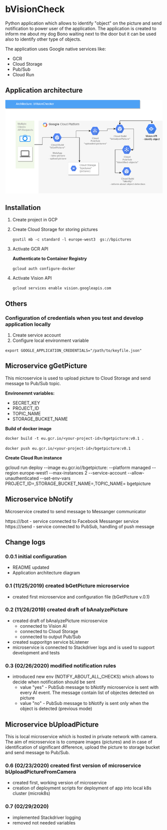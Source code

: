 # bVisionCheck

Python application which allows to identify "object" on the picture and send notification to power user of the application. The application is created to inform me about my dog Bono waiting next to the door but it can be used also to identify other type of objects.

The application uses Google native services like:
- GCR
- Cloud Storage
- Pub/Sub
- Cloud Run


## Application architecture
![bVisionChecker diagram](docs/bVisionChecker.png)

## Installation

1. Create project in GCP
2. Create Cloud Storage for storing pictures

    `gsutil mb -c standard -l europe-west3  gs://bpictures`

3. Activate GCR API

    **Authenticate to Container Registry**

    `gcloud auth configure-docker`

4. Activate Vision API

    `gcloud services enable vision.googleapis.com`


## Others

### Configuration of credentials when you test and develop application locally
1. Create service account
2. Configure local environment variable

`export GOOGLE_APPLICATION_CREDENTIALS="/path/to/keyfile.json"`

## Microservice gGetPicture

This microservice is used to upload picture to Cloud Storage and send message to Pub/Sub topic.

**Environemnt variables:**
- SECRET_KEY 
- PROJECT_ID 
- TOPIC_NAME 
- STORAGE_BUCKET_NAME 

**Build of docker image**

    docker build -t eu.gcr.io/<your-project-id>/bgetpicture:v0.1 .

    docker push eu.gcr.io/<your-project-id>/bgetpicture:v0.1

**Create Cloud Run instance**

gcloud run deploy --image eu.gcr.io/<your-project-id>/bgetpicture:<tag> --platform managed --region europe-west1 --max-instances 2 --service-account <service-account-name> --allow-unauthenticated --set-env-vars PROJECT_ID=<project-id>,STORAGE_BUCKET_NAME=<cloud-storage-name>,TOPIC_NAME=<pub-sub-topic-name>  bgetpicture


## Microservice bNotify

Microservice created to send message to Messanger communicator

https://<microservice-url>/bot - service connected to Facebook Messanger service
https://<microservice-url>/send - service connected to PubSub, handling of push message 


## Change logs

### 0.0.1 initial configuration
- README updated
- Application architecture diagram

### 0.1 (11/25/2019) created bGetPicture microservice
- created first microservice and configuration file (bGetPicture v.0.1)

### 0.2 (11/26/2019) created draft of bAnalyzePicture
- created draft of bAnalyzePicture microservice
  - connected to Vision AI
  - connected to Cloud Storage
  - connected to output Pub/Sub
- created supporitgn service bListener
 - microservice is connected to Stackdriver logs and is used to support development and tests

### 0.3 (02/26/2020) modified notification rules
- introduced new env (NOTIFY_ABOUT_ALL_CHECKS) which allows to decide when notification should be sent
  - value "yes" - PubSub message to bNotify microservice is sent with every AI event. The message contain list of objectes detected on picture
  - value "no" - PubSub message to bNotify is sent only when the object is detected (previous mode)

## Microservice bUploadPicture

This is local microservice which is hosted in private network with camera. The aim of microservice is to compare images (pictures) 
and in case of identification of significant difference, upload the picture to storage bucket and send message to Pub/Sub.

### 0.6 (02/23/2020) created first version of microservice bUploadPictureFromCamera
- created first, working version of microservice
- creation of deployment scripts for deployment of app into local k8s cluster (microk8s)

### 0.7 (02/29/2020)
- implemented Stackdriver logging
- removed not needed variables
